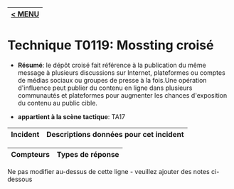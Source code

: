 |[< MENU](../../README.md)|
|---|
# Technique T0119: Mossting croisé

* **Résumé**: le dépôt croisé fait référence à la publication du même message à plusieurs discussions sur Internet, plateformes ou comptes de médias sociaux ou groupes de presse à la fois.Une opération d'influence peut publier du contenu en ligne dans plusieurs communautés et plateformes pour augmenter les chances d'exposition du contenu au public cible.

* **appartient à la scène tactique**: TA17


|Incident |Descriptions données pour cet incident |
|-------- |-------------------- |



|Compteurs |Types de réponse |
|-------- |-------------- |


Ne pas modifier au-dessus de cette ligne - veuillez ajouter des notes ci-dessous